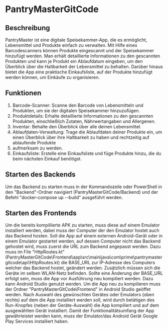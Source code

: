 # PantryMasterGitCode

## Beschreibung
PantryMaster ist eine digitale Speisekammer-App, die es ermöglicht, Lebensmittel und Produkte einfach zu verwalten. Mit Hilfe eines Barcodescanners können Produkte
eingescannt und der Speisekammer hinzufügt werden. Man erhält detaillierte Informationen zu den gescannten Produkten und kann je Produkt ein Ablaufdatum eingeben, um
den Überblick über die Haltbarkeit der Lebensmittel zu behalten. Darüber hinaus bietet die App eine praktische Einkaufsliste, auf der Produkte hinzufügt werden können,
um Einkäufe zu organisieren.

## Funktionen
1. Barcode-Scanner: Scanne den Barcode von Lebensmitteln und Produkten, um sie der digitalen Speisekammer hinzuzufügen.
2. Produktdetails: Erhalte detaillierte Informationen zu den gescannten Produkten, einschließlich Zutaten, Nährwertangaben und Allergenen.
3. Inventar: Behalte den Überblick über alle deinen Lebensmittel.
4. Ablaufdaten-Verwaltung: Trage die Ablaufdaten deiner Produkte ein, um einen Überblick über ihre Haltbarkeit zu haben und rechtzeitig auf ablaufende Produkte
5. aufmerksam zu werden.
5. Einkaufsliste: Erstelle eine Einkaufsliste und füge Produkte hinzu, die du beim nächsten Einkauf benötigst.

## Starten des Backends
Um das Backend zu starten muss in der Kommandozeile oder PowerShell in den "Backend"-Ordner navigiert (PantryMasterGitCode/Backend) und der Befehl "docker-compose up
--build" ausgeführt werden.

## Starten des Frontends
Um die bereits kompillierte APK zu starten, muss diese auf einem Emulator installiert werden, dabei muss der Computer der den Emulator hostet auch das Backend hosten.
Soll die App auf einem externen Android-Gerät oder in einem Emulator gestartet werden, auf dessen Computer nicht das Backend gehostet wird, muss zuerst die URL zum
Backend angepasst werden.
Dazu muss im File "HttpRoutes.kt" (PantryMasterGitCode\Frontend\app\src\main\java\com\prime\pantrymastergitcode\api\HttpRoutes.kt) die BASE_URL zur IP-Adresse des
Computers welcher das Backend hostet, geändert werden. Zusätzlich müssen sich die Geräte im selben WLAN-Netz befinden.
Sollte eine Änderung der BASE_URL erfolgt sein, muss die App vor Ausführung neu kompiliert werden. Dazu kann Android Studio genutzt werden. Um die App neu zu
kompilieren muss der Ordner "PantryMasterGitCode\Frontend" in Android Studio geöffet werden. Nach Auswahl des gewünschten Gerätes oder Emulators (oben rechts) auf dem
die App installiert werden soll, wird durch betätigen des Run-Knopfes (neben der Geräte-Auswahl) die App kompiliert und auf dem ausgewählten Gerät installiert.
Damit der Funktionalitätsumfang der App gewährleistet werden kann, muss der Emulator/das Android Gerät Google Play Services installiert haben.
